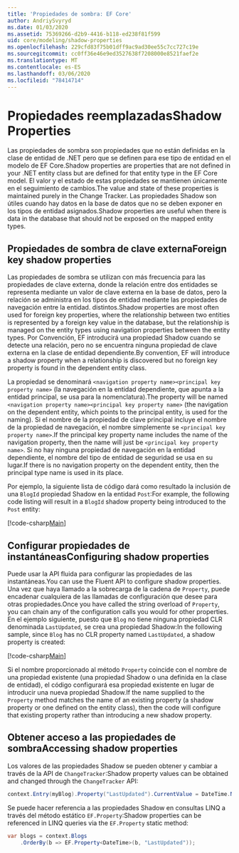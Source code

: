 ```yaml
---
title: 'Propiedades de sombra: EF Core'
author: AndriySvyryd
ms.date: 01/03/2020
ms.assetid: 75369266-d2b9-4416-b118-ed238f81f599
uid: core/modeling/shadow-properties
ms.openlocfilehash: 229cfd83f75b01dff9ac9ad30ee55c7cc727c19e
ms.sourcegitcommit: cc0ff36e46e9ed3527638f7208000e8521faef2e
ms.translationtype: MT
ms.contentlocale: es-ES
ms.lasthandoff: 03/06/2020
ms.locfileid: "78414714"
---
```

# <a name="shadow-properties"></a><span data-ttu-id="23217-102">Propiedades reemplazadas</span><span class="sxs-lookup"><span data-stu-id="23217-102">Shadow Properties</span></span>

<span data-ttu-id="23217-103">Las propiedades de sombra son propiedades que no están definidas en la clase de entidad de .NET pero que se definen para ese tipo de entidad en el modelo de EF Core.</span><span class="sxs-lookup"><span data-stu-id="23217-103">Shadow properties are properties that are not defined in your .NET entity class but are defined for that entity type in the EF Core model.</span></span> <span data-ttu-id="23217-104">El valor y el estado de estas propiedades se mantienen únicamente en el seguimiento de cambios.</span><span class="sxs-lookup"><span data-stu-id="23217-104">The value and state of these properties is maintained purely in the Change Tracker.</span></span> <span data-ttu-id="23217-105">Las propiedades Shadow son útiles cuando hay datos en la base de datos que no se deben exponer en los tipos de entidad asignados.</span><span class="sxs-lookup"><span data-stu-id="23217-105">Shadow properties are useful when there is data in the database that should not be exposed on the mapped entity types.</span></span>

## <a name="foreign-key-shadow-properties"></a><span data-ttu-id="23217-106">Propiedades de sombra de clave externa</span><span class="sxs-lookup"><span data-stu-id="23217-106">Foreign key shadow properties</span></span>

<span data-ttu-id="23217-107">Las propiedades de sombra se utilizan con más frecuencia para las propiedades de clave externa, donde la relación entre dos entidades se representa mediante un valor de clave externa en la base de datos, pero la relación se administra en los tipos de entidad mediante las propiedades de navegación entre la entidad. distintos.</span><span class="sxs-lookup"><span data-stu-id="23217-107">Shadow properties are most often used for foreign key properties, where the relationship between two entities is represented by a foreign key value in the database, but the relationship is managed on the entity types using navigation properties between the entity types.</span></span> <span data-ttu-id="23217-108">Por Convención, EF introducirá una propiedad Shadow cuando se detecte una relación, pero no se encuentra ninguna propiedad de clave externa en la clase de entidad dependiente.</span><span class="sxs-lookup"><span data-stu-id="23217-108">By convention, EF will introduce a shadow property when a relationship is discovered but no foreign key property is found in the dependent entity class.</span></span>

<span data-ttu-id="23217-109">La propiedad se denominará `<navigation property name><principal key property name>` (la navegación en la entidad dependiente, que apunta a la entidad principal, se usa para la nomenclatura).</span><span class="sxs-lookup"><span data-stu-id="23217-109">The property will be named `<navigation property name><principal key property name>` (the navigation on the dependent entity, which points to the principal entity, is used for the naming).</span></span> <span data-ttu-id="23217-110">Si el nombre de la propiedad de clave principal incluye el nombre de la propiedad de navegación, el nombre simplemente se `<principal key property name>`.</span><span class="sxs-lookup"><span data-stu-id="23217-110">If the principal key property name includes the name of the navigation property, then the name will just be `<principal key property name>`.</span></span> <span data-ttu-id="23217-111">Si no hay ninguna propiedad de navegación en la entidad dependiente, el nombre del tipo de entidad de seguridad se usa en su lugar.</span><span class="sxs-lookup"><span data-stu-id="23217-111">If there is no navigation property on the dependent entity, then the principal type name is used in its place.</span></span>

<span data-ttu-id="23217-112">Por ejemplo, la siguiente lista de código dará como resultado la inclusión de una `BlogId` propiedad Shadow en la entidad `Post`:</span><span class="sxs-lookup"><span data-stu-id="23217-112">For example, the following code listing will result in a `BlogId` shadow property being introduced to the `Post` entity:</span></span>

[!code-csharp[Main](../../../samples/core/Modeling/Conventions/ShadowForeignKey.cs?name=Conventions&highlight=21-23)]

## <a name="configuring-shadow-properties"></a><span data-ttu-id="23217-113">Configurar propiedades de instantáneas</span><span class="sxs-lookup"><span data-stu-id="23217-113">Configuring shadow properties</span></span>

<span data-ttu-id="23217-114">Puede usar la API fluida para configurar las propiedades de las instantáneas.</span><span class="sxs-lookup"><span data-stu-id="23217-114">You can use the Fluent API to configure shadow properties.</span></span> <span data-ttu-id="23217-115">Una vez que haya llamado a la sobrecarga de la cadena de `Property`, puede encadenar cualquiera de las llamadas de configuración que desee para otras propiedades.</span><span class="sxs-lookup"><span data-stu-id="23217-115">Once you have called the string overload of `Property`, you can chain any of the configuration calls you would for other properties.</span></span> <span data-ttu-id="23217-116">En el ejemplo siguiente, puesto que `Blog` no tiene ninguna propiedad CLR denominada `LastUpdated`, se crea una propiedad Shadow:</span><span class="sxs-lookup"><span data-stu-id="23217-116">In the following sample, since `Blog` has no CLR property named `LastUpdated`, a shadow property is created:</span></span>

[!code-csharp[Main](../../../samples/core/Modeling/FluentAPI/ShadowProperty.cs?name=ShadowProperty&highlight=8)]

<span data-ttu-id="23217-117">Si el nombre proporcionado al método `Property` coincide con el nombre de una propiedad existente (una propiedad Shadow o una definida en la clase de entidad), el código configurará esa propiedad existente en lugar de introducir una nueva propiedad Shadow.</span><span class="sxs-lookup"><span data-stu-id="23217-117">If the name supplied to the `Property` method matches the name of an existing property (a shadow property or one defined on the entity class), then the code will configure that existing property rather than introducing a new shadow property.</span></span>

## <a name="accessing-shadow-properties"></a><span data-ttu-id="23217-118">Obtener acceso a las propiedades de sombra</span><span class="sxs-lookup"><span data-stu-id="23217-118">Accessing shadow properties</span></span>

<span data-ttu-id="23217-119">Los valores de las propiedades Shadow se pueden obtener y cambiar a través de la API de `ChangeTracker`:</span><span class="sxs-lookup"><span data-stu-id="23217-119">Shadow property values can be obtained and changed through the `ChangeTracker` API:</span></span>

``` csharp
context.Entry(myBlog).Property("LastUpdated").CurrentValue = DateTime.Now;
```

<span data-ttu-id="23217-120">Se puede hacer referencia a las propiedades Shadow en consultas LINQ a través del método estático `EF.Property`:</span><span class="sxs-lookup"><span data-stu-id="23217-120">Shadow properties can be referenced in LINQ queries via the `EF.Property` static method:</span></span>

``` csharp
var blogs = context.Blogs
    .OrderBy(b => EF.Property<DateTime>(b, "LastUpdated"));
```
